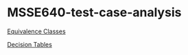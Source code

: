 # MSSE640-test-case-analysis

[Equivalence Classes](./Week2/DavisPrestonTestCaseEquivalenceClasses.md)

[Decision Tables](./Week4/DavisPrestonTestCaseDecisionTables.md)